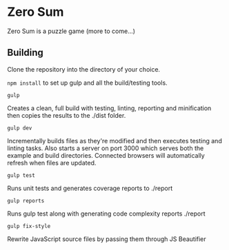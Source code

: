 Zero Sum
=

Zero Sum is a puzzle game (more to come...)






## Building ##
Clone the repository into the directory of your choice.

`npm install` to set up gulp and all the build/testing tools.


`gulp`

 Creates a clean, full build with testing, linting, reporting and minification then copies the results to the ./dist folder.



`gulp dev`

 Incrementally builds files as they're modified and then
 executes testing and linting tasks. Also starts a server on port 3000
 which serves both the example and build directories. Connected browsers will automatically refresh when files are updated.

`gulp test`

Runs unit tests and generates coverage reports to ./report

`gulp reports`

Runs gulp test along with generating code complexity reports ./report

`gulp fix-style`

Rewrite JavaScript source files by passing them through JS Beautifier


